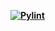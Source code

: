 **[![Pylint](https://github.com/NCSU-SE-Spring2025-Group6/HW3-debugging/actions/workflows/pylint.yml/badge.svg)](https://github.com/NCSU-SE-Spring2025-Group6/HW3-debugging/actions/workflows/pylint.yml)**
